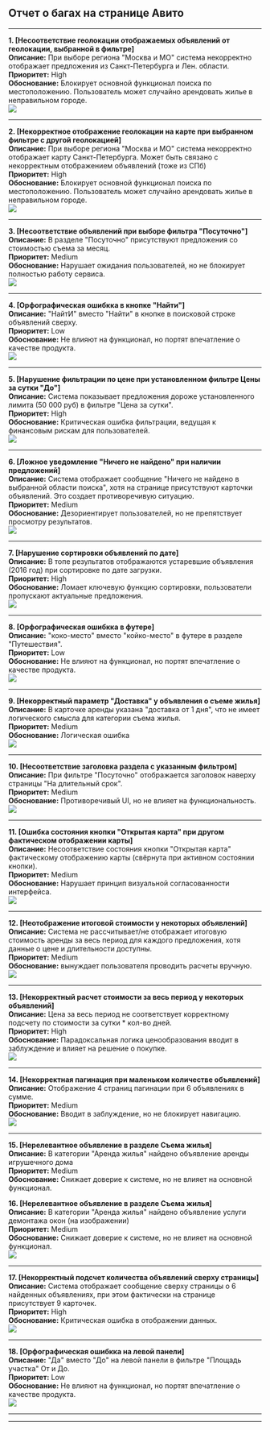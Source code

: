 ## Отчет о багах на странице Авито

---

**1. [Несоответствие геолокации отображаемых объявлений от геолокации, выбранной в фильтре]**  
**Описание:** При выборе региона "Москва и МО" система некорректно отображает предложения из Санкт-Петербурга и Лен. области.   
**Приоритет:** High  
**Обоснование:** Блокирует основной функционал поиска по местоположению. Пользователь может случайно арендовать жилье в неправильном городе.  
![](img/1.png)

---

**2. [Некорректное отображение геолокации на карте при выбранном фильтре с другой геолокацией]**  
**Описание:** При выборе региона "Москва и МО" система некорректно отображает карту Санкт-Петербурга. Может быть связано с некорректным отображением объявлений (тоже из СПб)  
**Приоритет:** High  
**Обоснование:** Блокирует основной функционал поиска по местоположению. Пользователь может случайно арендовать жилье в неправильном городе.  
![](img/2.png)

---

**3. [Несоответствие объявлений при выборе фильтра "Посуточно"]**  
**Описание:** В разделе "Посуточно" присутствуют предложения со стоимостью съема за месяц.   
**Приоритет:** Medium   
**Обоснование:** Нарушает ожидания пользователей, но не блокирует полностью работу сервиса.  
![](img/3.png)

---

**4. [Орфографическая ошибкка в кнопке "Найти"]**  
**Описание:**  "НайтИ" вместо "Найти" в кнопке в поисковой строке объявлений сверху.  
**Приоритет:** Low  
**Обоснование:** Не влияют на функционал, но портят впечатление о качестве продукта.  
![](img/4.png)  

---

**5. [Нарушение фильтрации по цене при установленном фильтре Цены за сутки "До"]**  
**Описание:** Система показывает предложения дороже установленного лимита (50 000 руб) в фильтре "Цена за сутки".  
**Приоритет:** High  
**Обоснование:** Критическая ошибка фильтрации, ведущая к финансовым рискам для пользователей.  
![](img/5.png)

---

**6. [Ложное уведомление "Ничего не найдено" при наличии предложений]**  
**Описание:** Система отображает сообщение "Ничего не найдено в выбранной области поиска", хотя на странице присутствуют карточки объявлений. Это создает противоречивую ситуацию.  
**Приоритет:** Medium  
**Обоснование:** Дезориентирует пользователей, но не препятствует просмотру результатов.  
![](img/6.png)

---

**7. [Нарушение сортировки объявлений по дате]**  
**Описание:** В топе результатов отображаются устаревшие объявления (2016 год) при сортировке по дате загрузки.  
**Приоритет:** High  
**Обоснование:** Ломает ключевую функцию сортировки, пользователи пропускают актуальные предложения.  
![](img/7.png)

---

**8. [Орфографическая ошибкка в футере]**  
**Описание:**  "коко-место" вместо "койко-место" в футере в разделе "Путешествия".  
**Приоритет:** Low  
**Обоснование:** Не влияют на функционал, но портят впечатление о качестве продукта.  
![](img/8.png)

---

**9. [Некорректный параметр "Доставка" у объявления о съеме жилья]**  
**Описание:** В карточке аренды указана "доставка от 1 дня", что не имеет логического смысла для категории съема жилья.  
**Приоритет:** Medium  
**Обоснование:** Логическая ошибка  
![](img/9.png) 

---

**10. [Несоответствие заголовка раздела с указанным фильтром]**  
**Описание:** При фильтре "Посуточно" отображается заголовок наверху страницы "На длительный срок".  
**Приоритет:** Medium  
**Обоснование:** Противоречивый UI, но не влияет на функциональность.  
![](img/10.png)

---

**11. [Ошибка состояния кнопки "Открытая карта" при другом фактическом отображении карты]**  
**Описание:** Несоответствие состояния кнопки "Открытая карта" фактическому отображению карты (свёрнута при активном состоянии кнопки).  
**Приоритет:** Medium  
**Обоснование:** Нарушает принцип визуальной согласованности интерфейса.  
![](img/11.png)

---

**12. [Неотображение итоговой стоимости у некоторых объявлений]**  
**Описание:** Система не рассчитывает/не отображает итоговую стоимость аренды за весь период для каждого предложения, хотя данные о цене и длительности доступны.  
**Приоритет:** Medium  
**Обоснование:** вынуждает пользователя проводить расчеты вручную.  
![](img/12.png)

---

**13. [Некорректный расчет стоимости за весь период у некоторых объявлений]**  
**Описание:** Цена за весь период не соответствует корректному подсчету по стоимости за сутки * кол-во дней.  
**Приоритет:** High  
**Обоснование:** Парадоксальная логика ценообразования вводит в заблуждение и влияет на решение о покупке.  
![](img/13.png)

---

**14. [Некорректная пагинация при маленьком количестве объявлений]**  
**Описание:** Отображение 4 страниц пагинации при 6 объявлениях в сумме.  
**Приоритет:** Medium  
**Обоснование:** Вводит в заблуждение, но не блокирует навигацию.  
![](img/14.png)

---

**15. [Нерелевантное объявление в разделе Съема жилья]**  
**Описание:** В категории "Аренда жилья" найдено объявление аренды игрушечного дома    
**Приоритет:** Medium  
**Обоснование:** Снижает доверие к системе, но не влияет на основной функционал.  

**16. [Нерелевантное объявление в разделе Съема жилья]**  
**Описание:** В категории "Аренда жилья" найдено объявление услуги демонтажа окон (на изображении)    
**Приоритет:** Medium  
**Обоснование:** Снижает доверие к системе, но не влияет на основной функционал.  
![](img/15_16.png)

---

**17. [Некорректный подсчет количества объявлений сверху страницы]**  
**Описание:** Система отображает сообщение сверху страницы о 6 найденных объявлениях, при этом фактически на странице присутствует 9 карточек.  
**Приоритет:** High  
**Обоснование:** Критическая ошибка в отображении данных.  
![](img/17.png)

---

**18. [Орфографическая ошибкка на левой панели]**  
**Описание:**  "Да" вместо "До" на левой панели в фильтре "Площадь участка" От и До.  
**Приоритет:** Low  
**Обоснование:** Не влияют на функционал, но портят впечатление о качестве продукта.  
![](img/18.png)

---












---




